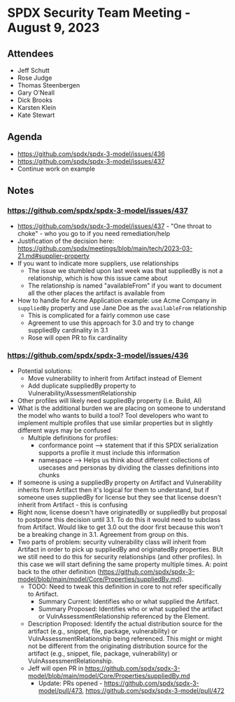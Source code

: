 # SPDX Security Team Meeting - August 9, 2023

## Attendees
* Jeff Schutt
* Rose Judge
* Thomas Steenbergen
* Gary O'Neall
* Dick Brooks
* Karsten Klein
* Kate Stewart

## Agenda
* https://github.com/spdx/spdx-3-model/issues/436
* https://github.com/spdx/spdx-3-model/issues/437 
* Continue work on example

## Notes
### https://github.com/spdx/spdx-3-model/issues/437
* https://github.com/spdx/spdx-3-model/issues/437 - "One throat to choke" - who you go to if you need remediation/help
* Justification of the decision here: https://github.com/spdx/meetings/blob/main/tech/2023-03-21.md#supplier-property 
* If you want to indicate more suppliers, use relationships
  * The issue we stumbled upon last week was that suppliedBy is not a relationship, which is how this issue came about
  * The relationship is named "availableFrom" if you want to document all the other places the artifact is available from
* How to handle for Acme Application example: use Acme Company in `suppliedBy` property and use Jane Doe as the `availableFrom` relationship
  * This is complicated for a fairly common use case
  * Agreement to use this approach for 3.0 and try to change suppliedBy cardinality in 3.1
  * Rose will open PR to fix cardinality

### https://github.com/spdx/spdx-3-model/issues/436
* Potential solutions:
    * Move vulnerability to inherit from Artifact instead of Element
    * Add duplicate suppliedBy property to Vulnerability/AssessmentRelationship
* Other profiles will likely need suppliedBy property (i.e. Build, AI)
* What is the additional burden we are placing on someone to understand the model who wants to build a tool? Tool developers who want to implement multiple profiles that use similar properties but in slightly different ways may be confused 
  * Multiple definitions for profiles:
      * conformance point --> statement that if this SPDX serialization supports a profile it must include this information
      * namespace --> Helps us think about different collections of usecases and personas by dividing the classes definitions into chunks
* If someone is using a suppliedBy property on Artifact and Vulnerability inherits from Artifact then it's logical for them to understand, but if someone uses suppliedBy for license but they see that license doesn't inherit from Artifact - this is confusing
* Right now, license doesn't have originatedBy or suppliedBy but proposal to postpone this decision until 3.1. To do this it would need to subclass from Artifact. Would like to get 3.0 out the door first because this won't be a breaking change in 3.1. Agreement from group on this.
* Two parts of problem: security vulnerability class will inherit from Artifact in order to pick up suppliedBy and originatedBy properties. BUt we still need to do this for security relationships (and other profiles). In this case we will start defining the same property multiple times. A: point back to the other definition (https://github.com/spdx/spdx-3-model/blob/main/model/Core/Properties/suppliedBy.md). 
  * TODO: Need to tweak this definition in core to not refer specifically to Artifact.
    * Summary Current: Identifies who or what supplied the Artifact.
    * Summary Proposed: Identifies who or what supplied the artifact or VulnAssessmentRelationship referenced by the Element.
  * Description Proposed: Identify the actual distribution source for the artifact (e.g., snippet, file, package, vulnerability) or VulnAssessmentRelationship being referenced. This might or might not be different from the originating distribution source for the artifact (e.g., snippet, file, package, vulnerability) or VulnAssessmentRelationship.
  * Jeff will open PR in https://github.com/spdx/spdx-3-model/blob/main/model/Core/Properties/suppliedBy.md
    * Update: PRs opened - https://github.com/spdx/spdx-3-model/pull/473, https://github.com/spdx/spdx-3-model/pull/472

